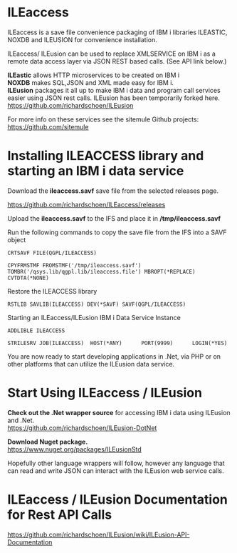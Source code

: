 # ILEaccess
ILEaccess is a save file convenience packaging of IBM i libraries ILEASTIC, NOXDB and ILEUSION for convenience installation. 

ILEaccess/ ILEusion can be used to replace XMLSERVICE on IBM i as a remote data access layer via JSON REST based calls. (See API link below.)

**ILEastic** allows HTTP microservices to be created on IBM i</br>
**NOXDB** makes SQL,JSON and XML made easy for IBM i.</br>
**ILEusion** packages it all up to make IBM i data and program call services easier using JSON rest calls. ILEusion has been temporarily forked here. https://github.com/richardschoen/ILEusion</br>

For more info on these services see the sitemule Github projects:
https://github.com/sitemule

# Installing ILEACCESS library and starting an IBM i data service

Download the **ileaccess.savf** save file from the selected releases page. 

https://github.com/richardschoen/ILEaccess/releases

Upload the **ileaccess.savf** to the IFS and place it in **/tmp/ileaccess.savf**

Run the following commands to copy the save file from the IFS into a SAVF object

`CRTSAVF FILE(QGPL/ILEACCESS)`
 
`CPYFRMSTMF FROMSTMF('/tmp/ileaccess.savf') TOMBR('/qsys.lib/qgpl.lib/ileaccess.file') MBROPT(*REPLACE) CVTDTA(*NONE)`

Restore the ILEACCESS library

`RSTLIB SAVLIB(ILEACCESS) DEV(*SAVF) SAVF(QGPL/ILEACCESS)`

Starting an ILEaccess/ILEusion IBM i Data Service Instance

`ADDLIBLE ILEACCESS`

`STRILESRV JOB(ILEACCESS) 
          HOST(*ANY)     
          PORT(9999)     
          LOGIN(*YES)`

You are now ready to start developing applications in .Net, via PHP or on other platforms that can utilize the ILEusion data service. 

# Start Using ILEaccess / ILEusion

**Check out the .Net wrapper source** for accessing IBM i data using ILEusion and .Net.</br>
https://github.com/richardschoen/ILEusion-DotNet</br>

**Download Nuget package.**</br>
https://www.nuget.org/packages/ILEusionStd </br>

Hopefully other language wrappers will follow, however any language that can read and write JSON can interact with the ILEusion web service calls. 

# ILEaccess / ILEusion Documentation for Rest API Calls

https://github.com/richardschoen/ILEusion/wiki/ILEusion-API-Documentation
